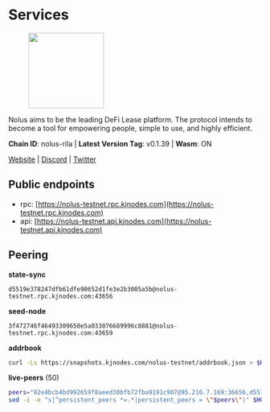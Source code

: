 # Services

<figure><img src="https://raw.githubusercontent.com/kj89/testnet_manuals/main/pingpub/logos/nolus.png" width="150" alt=""><figcaption></figcaption></figure>

Nolus aims to be the leading DeFi Lease platform. The protocol  intends to become a tool for empowering people, simple to use, and highly efficient.

**Chain ID**: nolus-rila | **Latest Version Tag**: v0.1.39 | **Wasm**: ON

[Website](https://www.nolus.io) | [Discord](https://discord.gg/nolus-protocol) | [Twitter](https://twitter.com/NolusProtocol)


## Public endpoints

* rpc: [https://nolus-testnet.rpc.kjnodes.com](https://nolus-testnet.rpc.kjnodes.com)
* api: [https://nolus-testnet.api.kjnodes.com](https://nolus-testnet.api.kjnodes.com)

## Peering

**state-sync**

```text
d5519e378247dfb61dfe90652d1fe3e2b3005a5b@nolus-testnet.rpc.kjnodes.com:43656
```

**seed-node**

```text
3f472746f46493309650e5a033076689996c8881@nolus-testnet.rpc.kjnodes.com:43659
```

**addrbook**
```bash
curl -Ls https://snapshots.kjnodes.com/nolus-testnet/addrbook.json > $HOME/.nolus/config/addrbook.json
```

**live-peers** (50)
```bash
peers="82e4bcb4bd992659f8aeed30bfb72fba9191c907@95.216.7.169:36656,d5519e378247dfb61dfe90652d1fe3e2b3005a5b@65.109.68.190:43656,7a1fc4d1cc0ffec7db6a2a15496136e62561b162@161.97.146.108:26656,79eea22837193c2b8e4d9ad1c633486f30faaa1c@144.76.27.79:56656,8e25398de05e5187462c9162fa665a86a69c5048@75.119.139.85:26656,a9cce28334e6111c74934140ef915abb20968d2f@89.252.21.37:26656,5c2a752c9b1952dbed075c56c600c3a79b58c395@195.3.220.135:27016,681ecb99467dd00a586d9499a1002f2829f1a02d@65.109.85.208:29656,8c5de077ed97fea13f822e0afa9d5720b1ff7e1d@178.63.8.245:26656,5289137e6134895c5b3b82a9847869f2a889cdc0@65.108.97.58:2776,2d500ae8bddfa548ee0fb0ed969709d78a4015af@144.168.47.230:26656,f09a8ba06a00d1edc517995040313732f94c2b56@95.214.55.155:18656,67be97f5ef69a4f149fbef7970ba888e5b2c2cff@65.108.231.124:16656,7320170b61b36543994e97671543838d9c077159@77.247.178.136:26656,89aaf76a23b16bd57a1982e7b304fd998a49942a@65.109.85.226:9000,71cb32264e19b25fc313d0ff8baf24fe948576a1@65.109.30.12:60656,3fc0879882601b7d80117f7db73ab9880898e0ea@168.119.89.31:45656,621c459c333de1a03250bb846647fc858b9c8638@38.242.142.83:26656,da14aa6505a25e9112803058e71742d2fd0880ef@95.165.0.86:36656,24d2dd181381679b610d3152f302c4d5c19c2779@62.171.186.243:26656,9e49e171d7e7791704ff514e3456ef38a6913ff3@207.180.223.195:36656,7f6bd81ef074767a0d9c36177c9288dd79915619@194.163.136.160:26656,7f8b4221fca509b6a5b58ed0736f3cd7bd57e8c4@149.102.140.248:60656,e1a8942691517551dc10deed7f6aa6e1215be774@42.117.136.211:26656,d98c2a0853361cac5ef7b688fb20de6171cadd2a@137.184.190.89:26656,dbe8cc1267030ffe2a46f14e3068d2c1ab42ba8d@185.213.25.129:60656,18ead126cc62f5aee200a8322b5c97fca6d05880@173.212.194.45:26656,e683004f762b978382380ae73bc44c1c430596de@212.24.106.37:26656,55acbb36f6e18ce9d5034c1e0f615bf13ee1ae27@195.2.80.63:43656,9c26379b7355387d0941e6aa9d6cc9fd592363a5@42.115.157.160:41656,43b2582d9f63b46df12879729e8d3d1daa899ef4@144.126.154.230:26656,da25b0d519f16aeef948bc711e83f5040056f155@65.21.4.54:26656,14f604e40b6725e2099c660c2f20f2327c7591d8@180.246.253.210:13656,b6c8dc38a5dba19a3f10d23b3572065db9265fa3@65.109.85.225:9000,5bf83be8dfe52fe2c204300f1e9b1449487ce5af@88.99.164.158:1176,0f1cfc94129dcdb3b8c18a323ab2d9b0f1db1fd7@164.90.156.113:26656,574a94ae197e11183b292e05161baa2558f79ea1@194.163.176.105:32656,4b62bfb77216393a077084e232863e4f1fb375d4@188.166.242.245:26656,6cb8e63bf00d37399454ab24b6cf316062b90117@199.175.98.110:36656,60c57c5b7215c84260249768cf66ae550142af9f@141.98.169.25:26656,389158fdbbdda215898d01231d47e66964ee1ae1@154.26.135.231:26656,8b0b427b4567a7a66f05fab1146ee97b52ad7958@93.189.30.119:26656,2e146ac9281e3797cbe1ad053e5ce6046b972c15@65.109.140.29:37656,7f5ce546e0ffec994995198e0a1b87caff61ae6d@178.18.253.102:26656,98fabe70a778a57cc3c273a177dd829fc93149dd@65.108.63.234:26656,1444e8387381acb0d432c1aa9b78db3749e9568a@38.242.202.200:26656,805f69593aeb23e78ae19b4adca24d0ddd513e12@38.242.141.147:26656,23461fff9904f0e46a429e2bf46f05562c517a20@89.109.44.172:37656,c2c7344a10a39040592a8aa156ef9da17700d9a2@45.84.0.252:26656,12b146cd82c7142e9d8aeb4f246499927ecb1c0f@217.13.223.167:36656"
sed -i -e "s|^persistent_peers *=.*|persistent_peers = \"$peers\"|" $HOME/.nolus/config/config.toml
```
